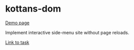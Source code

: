 # kottans-dom

[Demo page](https://shramkoweb.github.io/kottans-dom/)

Implement interactive side-menu site without page reloads.

[Link to task](https://github.com/kottans/frontend/blob/master/tasks/js-dom.md#then)
